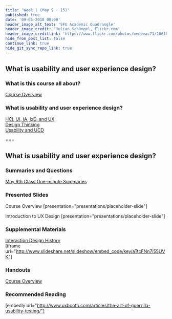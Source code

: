 ```yaml
---
title: 'Week 1 (May 9 - 15)'
published: true
date: '09-05-2018 00:00'
header_image_alt_text: 'SFU Academic Quadrangle'
header_image_credit: 'Julian Schüngel, Flickr.com'
header_image_creditlink: 'https://www.flickr.com/photos/medevac71/10610701655/'
hide_from_post_list: false
continue_link: true
hide_git_sync_repo_link: true
---
```


## What is usability and user experience design?

### What is this course all about?
[Course Overview](../../presentations/placeholder-slide?target=_blank)

### What is usability and user experience design?
[HCI, UI, IA, IxD, and UX](../../presentations/placeholder-slide?target=_blank#/placeholder-slide-4)  
[Design Thinking](../../presentations/placeholder-slide?target=_blank#/placeholder-slide-5?target=_blank)  
[Usability and UCD](../../presentations/placeholder-slide?target=_blank#/placeholder-slide-6?target=_blank)  

===

## **What is usability and user experience design?**

### Summaries and Questions  
[May 9th Class One-minute Summaries](https://sso.canvaslms.com/courses/1413912/assignments/9519517)

### Presented Slides  
Course Overview
[presentation="presentations/placeholder-slide"]

Introduction to UX Design
[presentation="presentations/placeholder-slide"]

### Supplemental Materials  
[Interaction Design History](http://www.slideshare.net/mrettig/interaction-design-history)  
[iframe url="http://www.slideshare.net/slideshow/embed_code/key/aTtcFNn7i55UVK"]

### Handouts
[Course Overview](https://sso.canvaslms.com/courses/1413912/files/folder/Handouts/Course%20Overview)  

### Recommended Reading  
[embedly url="http://www.uxbooth.com/articles/the-art-of-guerrilla-usability-testing/"]
